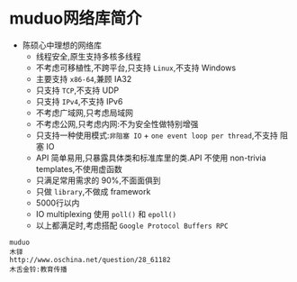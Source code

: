 # muduo网络库简介
- 陈硕心中理想的网络库
  - 线程安全,原生支持多核多线程
  - 不考虑可移植性,不跨平台,只支持 `Linux`,不支持 Windows
  - 主要支持 `x86-64`,兼顾 IA32
  - 只支持 `TCP`,不支持 UDP
  - 只支持 `IPv4`,不支持 IPv6
  - 不考虑广域网,只考虑局域网
  - 不考虑公网,只考虑内网:不为安全性做特别增强
  - 只支持一种使用模式:`非阻塞 IO` + `one event loop per thread`,不支持 阻塞 IO
  - API 简单易用,只暴露具体类和标准库里的类.API 不使用 non-trivia templates,不使用虚函数
  - 只满足常用需求的 90%,不面面俱到
  - 只做 `library`,不做成 framework
  - 5000行以内
  - IO multiplexing 使用 `poll()` 和 `epoll()`
  - 以上都满足时,考虑搭配 `Google Protocol Buffers RPC`

```
muduo
木铎
http://www.oschina.net/question/28_61182
木舌金铃:教育传播
```

